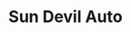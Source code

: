 ---
title: "Sun Devil Auto"
url: /glendale/sun-devil-auto-west-peoria-avenue/
shop: Autowerkstatt
---